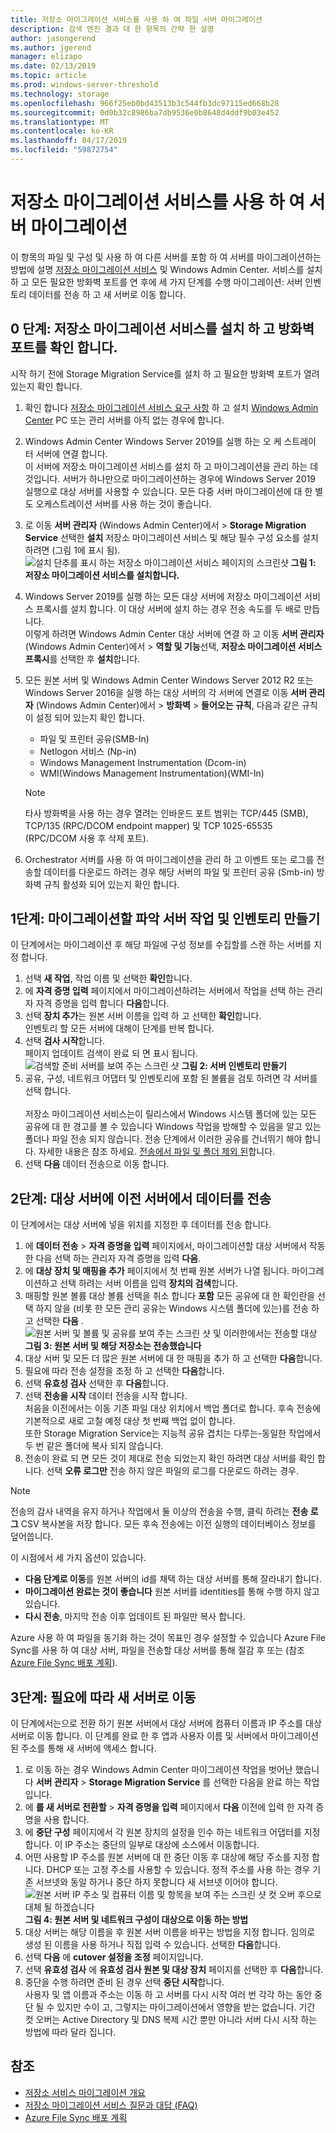 ```yaml
---
title: 저장소 마이그레이션 서비스를 사용 하 여 파일 서버 마이그레이션
description: 검색 엔진 결과 대 한 항목의 간략 한 설명
author: jasongerend
ms.author: jgerend
manager: elizapo
ms.date: 02/13/2019
ms.topic: article
ms.prod: windows-server-threshold
ms.technology: storage
ms.openlocfilehash: 966f25eb0bd43513b3c544fb3dc97115ed668b28
ms.sourcegitcommit: 0d0b32c8986ba7db9536e0b8648d4ddf9b03e452
ms.translationtype: MT
ms.contentlocale: ko-KR
ms.lasthandoff: 04/17/2019
ms.locfileid: "59872754"
---
```

# <a name="use-storage-migration-service-to-migrate-a-server"></a>저장소 마이그레이션 서비스를 사용 하 여 서버 마이그레이션

이 항목의 파일 및 구성 및 사용 하 여 다른 서버를 포함 하 여 서버를 마이그레이션하는 방법에 설명 [저장소 마이그레이션 서비스](overview.md) 및 Windows Admin Center. 서비스를 설치 하 고 모든 필요한 방화벽 포트를 연 후에 세 가지 단계를 수행 마이그레이션: 서버 인벤토리 데이터를 전송 하 고 새 서버로 이동 합니다.

## <a name="step-0-install-storage-migration-service-and-check-firewall-ports"></a>0 단계: 저장소 마이그레이션 서비스를 설치 하 고 방화벽 포트를 확인 합니다.

시작 하기 전에 Storage Migration Service를 설치 하 고 필요한 방화벽 포트가 열려 있는지 확인 합니다.

1. 확인 합니다 [저장소 마이그레이션 서비스 요구 사항](overview.md#requirements) 하 고 설치 [Windows Admin Center](../../manage/windows-admin-center/understand/windows-admin-center.md) PC 또는 관리 서버를 아직 없는 경우에 합니다.
2. Windows Admin Center Windows Server 2019를 실행 하는 오 케 스트레이 터 서버에 연결 합니다. <br>이 서버에 저장소 마이그레이션 서비스를 설치 하 고 마이그레이션을 관리 하는 데 것입니다. 서버가 하나만으로 마이그레이션하는 경우에 Windows Server 2019 실행으로 대상 서버를 사용할 수 있습니다. 모든 다중 서버 마이그레이션에 대 한 별도 오케스트레이션 서버를 사용 하는 것이 좋습니다.
1. 로 이동 **서버 관리자** (Windows Admin Center)에서 > **Storage Migration Service** 선택한 **설치** 저장소 마이그레이션 서비스 및 해당 필수 구성 요소를 설치 하려면 (그림 1에 표시 됨).
    ![설치 단추를 표시 하는 저장소 마이그레이션 서비스 페이지의 스크린샷](media/migrate/install.png) **그림 1: 저장소 마이그레이션 서비스를 설치합니다.**
1. Windows Server 2019를 실행 하는 모든 대상 서버에 저장소 마이그레이션 서비스 프록시를 설치 합니다. 이 대상 서버에 설치 하는 경우 전송 속도를 두 배로 만듭니다. <br>이렇게 하려면 Windows Admin Center 대상 서버에 연결 하 고 이동 **서버 관리자** (Windows Admin Center)에서 > **역할 및 기능**선택, **저장소 마이그레이션 서비스 프록시**를 선택한 후 **설치**합니다.
1. 모든 원본 서버 및 Windows Admin Center Windows Server 2012 R2 또는 Windows Server 2016을 실행 하는 대상 서버의 각 서버에 연결로 이동 **서버 관리자** (Windows Admin Center)에서 > **방화벽**   >  **들어오는 규칙**, 다음과 같은 규칙이 설정 되어 있는지 확인 합니다.
    - 파일 및 프린터 공유(SMB-In)
    - Netlogon 서비스 (Np-in)
    - Windows Management Instrumentation (Dcom-in)
    - WMI(Windows Management Instrumentation)(WMI-In)

   > [!NOTE]
   > 타사 방화벽을 사용 하는 경우 열려는 인바운드 포트 범위는 TCP/445 (SMB), TCP/135 (RPC/DCOM endpoint mapper) 및 TCP 1025-65535 (RPC/DCOM 사용 후 삭제 포트).

1. Orchestrator 서버를 사용 하 여 마이그레이션을 관리 하 고 이벤트 또는 로그를 전송할 데이터를 다운로드 하려는 경우 해당 서버의 파일 및 프린터 공유 (Smb-in) 방화벽 규칙 활성화 되어 있는지 확인 합니다.

## <a name="step-1-create-a-job-and-inventory-your-servers-to-figure-out-what-to-migrate"></a>1단계: 마이그레이션할 파악 서버 작업 및 인벤토리 만들기

이 단계에서는 마이그레이션 후 해당 파일에 구성 정보를 수집할를 스캔 하는 서버를 지정 합니다.

1. 선택 **새 작업**, 작업 이름 및 선택한 **확인**합니다.
1. 에 **자격 증명 입력** 페이지에서 마이그레이션하려는 서버에서 작업을 선택 하는 관리자 자격 증명을 입력 합니다 **다음**합니다.
1. 선택 **장치 추가**는 원본 서버 이름을 입력 하 고 선택한 **확인**합니다. <br>인벤토리 할 모든 서버에 대해이 단계를 반복 합니다.
1. 선택 **검사 시작**합니다.<br>페이지 업데이트 검색이 완료 되 면 표시 됩니다.
    ![검색할 준비 서버를 보여 주는 스크린 샷](media/migrate/inventory.png) **그림 2: 서버 인벤토리 만들기**
1. 공유, 구성, 네트워크 어댑터 및 인벤토리에 포함 된 볼륨을 검토 하려면 각 서버를 선택 합니다. <br><br>저장소 마이그레이션 서비스는이 릴리스에서 Windows 시스템 폴더에 있는 모든 공유에 대 한 경고를 볼 수 있습니다 Windows 작업을 방해할 수 있음을 알고 있는 폴더나 파일 전송 되지 않습니다. 전송 단계에서 이러한 공유를 건너뛰기 해야 합니다. 자세한 내용은 참조 하세요. [전송에서 파일 및 폴더 제외 된](faq.md#excluded-files)합니다.
1. 선택 **다음** 데이터 전송으로 이동 합니다.

## <a name="step-2-transfer-data-from-your-old-servers-to-the-destination-servers"></a>2단계: 대상 서버에 이전 서버에서 데이터를 전송

이 단계에서는 대상 서버에 넣을 위치를 지정한 후 데이터를 전송 합니다.

 1. 에 **데이터 전송** > **자격 증명을 입력** 페이지에서, 마이그레이션할 대상 서버에서 작동 한 다음 선택 하는 관리자 자격 증명을 입력 **다음**.
 1. 에 **대상 장치 및 매핑을 추가** 페이지에서 첫 번째 원본 서버가 나열 됩니다. 마이그레이션하고 선택 하려는 서버 이름을 입력 **장치의 검색**합니다.
 1. 매핑할 원본 볼륨 대상 볼륨 선택을 취소 합니다 **포함** 모든 공유에 대 한 확인란을 선택 하지 않을 (비롯 한 모든 관리 공유는 Windows 시스템 폴더에 있는)를 전송 하 고 선택한 **다음** .
    ![원본 서버 및 볼륨 및 공유를 보여 주는 스크린 샷 및 이러한에서는 전송할 대상](media/migrate/transfer.png) **그림 3: 원본 서버 및 해당 저장소는 전송했습니다**
 1. 대상 서버 및 모든 더 많은 원본 서버에 대 한 매핑을 추가 하 고 선택한 **다음**합니다.
 1. 필요에 따라 전송 설정을 조정 하 고 선택한 **다음**합니다.
 1. 선택 **유효성 검사** 선택한 후 **다음**합니다.
 1. 선택 **전송을 시작** 데이터 전송을 시작 합니다.<br>처음을 이전에서는 이동 기존 파일 대상 위치에서 백업 폴더로 합니다. 후속 전송에 기본적으로 새로 고칠 예정 대상 첫 번째 백업 없이 합니다. <br>또한 Storage Migration Service는 지능적 공유 겹치는 다루는-동일한 작업에서 두 번 같은 폴더에 복사 되지 않습니다.
 1. 전송이 완료 되 면 모든 것이 제대로 전송 되었는지 확인 하려면 대상 서버를 확인 합니다. 선택 **오류 로그만** 전송 하지 않은 파일의 로그를 다운로드 하려는 경우.

  > [!NOTE]
  > 전송의 감사 내역을 유지 하거나 작업에서 둘 이상의 전송을 수행, 클릭 하려는 **전송 로그** CSV 복사본을 저장 합니다. 모든 후속 전송에는 이전 실행의 데이터베이스 정보를 덮어씁니다. 

이 시점에서 세 가지 옵션이 있습니다.

- **다음 단계로 이동**를 원본 서버의 id를 채택 하는 대상 서버를 통해 잘라내기 합니다.
- **마이그레이션 완료는 것이 좋습니다** 원본 서버를 identities를 통해 수행 하지 않고 있습니다.
- **다시 전송**, 마지막 전송 이후 업데이트 된 파일만 복사 합니다.

Azure 사용 하 여 파일을 동기화 하는 것이 목표인 경우 설정할 수 있습니다 Azure File Sync를 사용 하 여 대상 서버, 파일을 전송할 대상 서버를 통해 절감 후 또는 (참조 [Azure File Sync 배포 계획](https://docs.microsoft.com/azure/storage/files/storage-sync-files-planning)).

## <a name="step-3-optionally-cut-over-to-the-new-servers"></a>3단계: 필요에 따라 새 서버로 이동

이 단계에서는으로 전환 하기 원본 서버에서 대상 서버에 컴퓨터 이름과 IP 주소를 대상 서버로 이동 합니다. 이 단계를 완료 한 후 앱과 사용자 이름 및 서버에서 마이그레이션된 주소를 통해 새 서버에 액세스 합니다.

 1. 로 이동 하는 경우 Windows Admin Center 마이그레이션 작업을 벗어난 했습니다 **서버 관리자** > **Storage Migration Service** 를 선택한 다음을 완료 하는 작업입니다. 
 1. 에 **를 새 서버로 전환할** > **자격 증명을 입력** 페이지에서 **다음** 이전에 입력 한 자격 증명을 사용 합니다.
 1. 에 **중단 구성** 페이지에서 각 원본 장치의 설정을 인수 하는 네트워크 어댑터를 지정 합니다. 이 IP 주소는 중단의 일부로 대상에 소스에서 이동합니다.
 1. 어떤 사용할 IP 주소를 원본 서버에 대 한 중단 이동 후 대상에 해당 주소를 지정 합니다. DHCP 또는 고정 주소를 사용할 수 있습니다. 정적 주소를 사용 하는 경우 기존 서브넷와 동일 하거나 중단 하지 못합니다 새 서브넷 이어야 합니다.
    ![원본 서버 IP 주소 및 컴퓨터 이름 및 항목을 보여 주는 스크린 샷 컷 오버 후으로 대체 될 하겠습니다](media/migrate/cutover.png)
    **그림 4: 원본 서버 및 네트워크 구성이 대상으로 이동 하는 방법**
 1. 대상 서버는 해당 이름을 후 원본 서버 이름을 바꾸는 방법을 지정 합니다. 임의로 생성 된 이름을 사용 하거나 직접 입력 수 있습니다. 선택한 **다음**합니다.
 1. 선택 **다음** 에 **cutover 설정을 조정** 페이지입니다.
 1. 선택 **유효성 검사** 에 **유효성 검사 원본 및 대상 장치** 페이지를 선택한 후 **다음**합니다.
 1. 중단을 수행 하려면 준비 된 경우 선택 **중단 시작**합니다. <br>사용자 및 앱 이름과 주소는 이동 하 고 서버를 다시 시작 여러 번 각각 하는 동안 중단 될 수 있지만 수이 고, 그렇지는 마이그레이션에서 영향을 받는 없습니다. 기간 컷 오버는 Active Directory 및 DNS 복제 시간 뿐만 아니라 서버 다시 시작 하는 방법에 따라 달라 집니다.

## <a name="see-also"></a>참조

- [저장소 서비스 마이그레이션 개요](overview.md)
- [저장소 마이그레이션 서비스 질문과 대답 (FAQ)](faq.md)
- [Azure File Sync 배포 계획](https://docs.microsoft.com/azure/storage/files/storage-sync-files-planning)